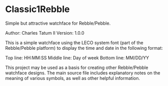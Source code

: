 # Classic1Rebble
 Simple but attractive watchface for Rebble/Pebble.

Author: Charles Tatum II
Version: 1.0.0

This is a simple watchface using the LECO system font (part of the Rebble/Pebble platform) to display the time and date in the following
format:

Top line: HH:MM:SS
Middle line: Day of week
Bottom line: MM/DD/YY

This project may be used as a basis for creating other Rebble/Pebble watchface designs. The main source file includes explanatory notes
on the meaning of various symbols, as well as other helpful information.
